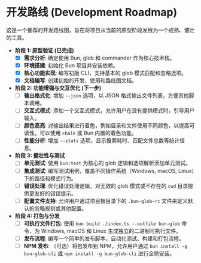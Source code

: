 # 开发路线 (Development Roadmap)

这是一个推荐的开发路线图，旨在将项目从当前的原型阶段发展为一个成熟、健壮的工具。

*   **阶段 1: 原型验证 (已完成)**
    *   [x] **需求分析**: 确定使用 Bun, glob 和 commander 作为核心技术栈。
    *   [x] **环境搭建**: 初始化 Bun 项目并安装依赖。
    *   [x] **核心功能实现**: 编写初版 CLI，支持基本的 glob 模式匹配和忽略选项。
    *   [x] **文档编写**: 创建初始的开发、使用和路线图文档。

*   **阶段 2: 功能增强与交互优化 (下一步)**
    *   [ ] **输出格式化**: 增加 `--json` 选项，以 JSON 格式输出文件列表，方便其他脚本调用。
    *   [ ] **交互式模式**: 添加一个交互式模式，允许用户在没有提供模式时，引导用户输入。
    *   [ ] **颜色高亮**: 对输出结果进行着色，例如目录和文件使用不同颜色，以提高可读性。可以使用 `chalk` 或 Bun 内置的着色功能。
    *   [ ] **性能分析**: 增加 `--stats` 选项，显示搜索耗时、匹配文件总数等统计信息。

*   **阶段 3: 健壮性与测试**
    *   [ ] **单元测试**: 使用 `bun:test` 为核心的 glob 逻辑和选项解析添加单元测试。
    *   [ ] **集成测试**: 编写测试用例，覆盖不同操作系统（Windows, macOS, Linux）下的路径和模式行为。
    *   [ ] **错误处理**: 优化错误处理逻辑，对无效的 glob 模式或不存在的 `cwd` 目录提供更友好的错误提示。
    *   [ ] **配置文件支持**: 允许用户通过项目根目录下的 `.bun-glob-rc` 文件来定义默认的忽略规则或其他配置。

*   **阶段 4: 打包与分发**
    *   [ ] **可执行文件打包**: 使用 `bun build ./index.ts --outfile bun-glob` 命令，为 Windows, macOS 和 Linux 生成独立的二进制可执行文件。
    *   [ ] **发布流程**: 编写一个简单的发布脚本，自动化测试、构建和打包流程。
    *   [ ] **NPM 发布**: （可选）将包发布到 NPM，允许用户通过 `bun install -g bun-glob-cli` 或 `npm install -g bun-glob-cli` 进行全局安装。
